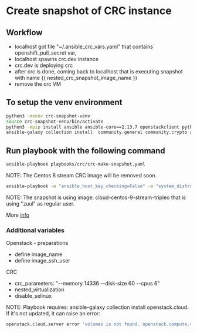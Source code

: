# Create snapshot of CRC instance

## Workflow

- localhost got file "~/.ansible_crc_vars.yaml" that contains openshift_pull_secret var,
- localhost spawns crc.dev instance
- crc.dev is deploying crc
- after crc is done, coming back to localhost that is executing snapshot with name {{ nested_crc_snapshot_image_name }}
- remove the crc VM

## To setup the venv environment

```sh
python3 -mvenv crc-snapshot-venv
source crc-snapshot-venv/bin/activate
python3 -mpip install ansible ansible-core==2.13.7 openstackclient python-openstackclient
ansible-galaxy collection install  community.general community.crypto ansible.posix openstack.cloud
```

## Run playbook with the following command

```sh
ansible-playbook playbooks/crc/crc-make-snapshot.yaml
```

NOTE: The Centos 8 stream CRC image will be removed soon.

```sh
ansible-playbook -e "ansible_host_key_checking=False" -e "system_distro=centos" -e "system_release=8" playbooks/crc/crc-make-snapshot.yaml
```

NOTE: The snapshot is using image: cloud-centos-9-stream-tripleo that is using
"zuul" as regular user.

More [info](https://softwarefactory-project.io/r/c/software-factory/sf-infra/+/28356/comments/b4d1830e_5060e846)

### Additional variables

Openstack - preparations

- define image_name
- define image_ssh_user

CRC

- crc_parameters: "--memory 14336 --disk-size 60 --cpus 6"
- nested_virtualization
- disable_selinux

NOTE: Playbook requires: ansible-galaxy collection install openstack.cloud.
If it's not updated, it can raise an error:

```sh
openstack.cloud.server error 'volumes is not found. openstack.compute.v2.server.Server objects do not support setting arbitrary keys through the dict interface.
```
